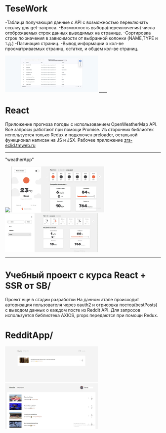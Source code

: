 # TeseWork
-Таблица получающая данные с API с возможностью переключать ссылку для get-запроса.
-Возможность выбора(переключения) числа отоброжаемых строк данных выводимых на странице.
-Сортировка строк по значения в зависимости от выбранной колонки (NAME,TYPE и т.д.)
-Пагинация страниц.
-Вывод информации о кол-ве просматриваемых страниц, остатке, и общем кол-ве страниц.

<img style="width:300px;" src="https://github.com/ZhadanovRoman/ReactJS/blob/masterReact/react-img/testTable.jpg">
____

# React

Приложение прогноза погоды с использованием OpenWeatherMap API. Все запросы работают при помощи Promise. Из сторонних библиотек используется только Redux и подключен preloader, остальной функционал написан на JS и JSX. Рабочее приложение <a href="https://zrs-eclid.tmweb.ru/">zrs-eclid.tmweb.ru</a>

_____

"weatherApp"

<img style="width:300px;" src="https://github.com/ZhadanovRoman/ReactJS/blob/masterReact/react-img/1.bmp"> <img style="width:300px;" src="https://github.com/ZhadanovRoman/ReactJS/blob/masterReact/react-img/3.jpg">
<img style="width:300px;" src="https://github.com/ZhadanovRoman/ReactJS/blob/masterReact/react-img/7.jpg">


_____

# Учебный проект с курса React + SSR от SB/ 
Проект еще в стадии разработки
Hа данном этапе происходит авторизация пользователя через oauth2 и отрисовка постов(bestPosts) с выводом данных о каждом посте из Reddit API. Для запросов используется библиотека AXIOS,
props передаются при помощи Redux.

# RedditApp/

<img style="width:300px;" src="https://github.com/ZhadanovRoman/ReactJS/blob/masterReact/react-img/reddi1.jpg">  <img style="width:300px;" src="https://github.com/ZhadanovRoman/ReactJS/blob/masterReact/react-img/1.jpg">



